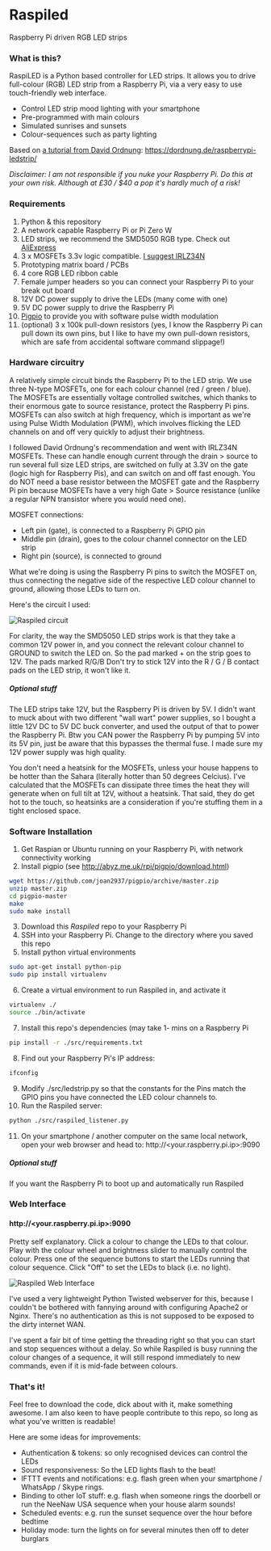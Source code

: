 # Raspiled #

Raspberry Pi driven RGB LED strips

### What is this? ###
RaspiLED is a Python based controller for LED strips. It allows you to drive full-colour (RGB) LED strip from a Raspberry Pi, via a very easy to use touch-friendly web interface.

* Control LED strip mood lighting with your smartphone
* Pre-programmed with main colours
* Simulated sunrises and sunsets
* Colour-sequences such as party lighting

Based on [a tutorial from David Ordnung](https://dordnung.de/raspberrypi-ledstrip/): https://dordnung.de/raspberrypi-ledstrip/

*Disclaimer: I am not responsible if you nuke your Raspberry Pi. Do this at your own risk. Although at £30 / $40 a pop it's hardly much of a risk!*

### Requirements ###
1. Python & this repository
2. A network capable Raspberry Pi or Pi Zero W
3. LED strips, we recommend the SMD5050 RGB type. Check out [AliExpress](https://www.aliexpress.com/wholesale?SearchText=smd5050)
4. 3 x MOSFETs 3.3v logic compatible. [I suggest IRLZ34N](https://www.aliexpress.com/wholesale?SearchText=IRLZ34N)
5. Prototyping matrix board / PCBs
6. 4 core RGB LED ribbon cable
7. Female jumper headers so you can connect your Raspberry Pi to your break out board
8. 12V DC power supply to drive the LEDs (many come with one)
9. 5V DC power supply to drive the Raspberry Pi
10. [Pigpio](http://abyz.me.uk/rpi/pigpio/index.html) to provide you with software pulse width modulation
11. (optional) 3 x 100k pull-down resistors (yes, I know the Raspberry Pi can pull down its own pins, but I like to have my own pull-down resistors, which are safe from accidental software command slippage!)


### Hardware circuitry ###
A relatively simple circuit binds the Raspberry Pi to the LED strip. We use three N-type MOSFETs, one for each colour channel (red / green / blue). The MOSFETs are essentially voltage controlled switches, which thanks to their enormous gate to source resistance, protect the Raspberry Pi pins. MOSFETs can also switch at high frequency, which is important as we're using Pulse Width Modulation (PWM), which involves flicking the LED channels on and off very quickly to adjust their brightness.

I followed David Ordnung's recommendation and went with IRLZ34N MOSFETs. These can handle enough current through the drain > source to run several full size LED strips, are switched on fully at 3.3V on the gate (logic high for Raspberry Pis), and can switch on and off fast enough. You do NOT need a base resistor between the MOSFET gate and the Raspberry Pi pin because MOSFETs have a very high Gate > Source resistance (unlike a regular NPN transistor where you would need one).

MOSFET connections:
* Left pin (gate), is connected to a Raspberry Pi GPIO pin
* Middle pin (drain), goes to the colour channel connector on the LED strip
* Right pin (source), is connected to ground

What we're doing is using the Raspberry Pi pins to switch the MOSFET on, thus connecting the negative side of the respective LED colour channel to ground, allowing those LEDs to turn on.

Here's the circuit I used:

![Raspiled circuit](https://github.com/michaeljtbrooks/raspiled/blob/master/docs/Raspiled_breakout_circuit.png)

For clarity, the way the SMD5050 LED strips work is that they take a common 12V power in, and you connect the relevant colour channel to GROUND to switch the LED on. So the pad marked + on the strip goes to 12V. The pads marked R/G/B  Don't try to stick 12V into the R / G / B contact pads on the LED strip, it won't like it.

##### Optional stuff #####
The LED strips take 12V, but the Raspberry Pi is driven by 5V. I didn't want to muck about with two different "wall wart" power supplies, so I bought a little 12V DC to 5V DC buck converter, and used the output of that to power the Raspberry Pi. Btw you CAN power the Raspberry Pi by pumping 5V into its 5V pin, just be aware that this bypasses the thermal fuse. I made sure my 12V power supply was high quality.

You don't need a heatsink for the MOSFETs, unless your house happens to be hotter than the Sahara (literally hotter than 50 degrees Celcius). I've calculated that the MOSFETs can dissipate three times the heat they will generate when on full tilt at 12V, without a heatsink. That said, they do get hot to the touch, so heatsinks are a consideration if you're stuffing them in a tight enclosed space.


### Software Installation ###
1. Get Raspian or Ubuntu running on your Raspberry Pi, with network connectivity working
2. Install pigpio (see http://abyz.me.uk/rpi/pigpio/download.html)
```bash
wget https://github.com/joan2937/pigpio/archive/master.zip
unzip master.zip
cd pigpio-master
make
sudo make install
```
3. Download this *Raspiled* repo to your Raspberry Pi
4. SSH into your Raspberry Pi. Change to the directory where you saved this repo
5. Install python virtual environments
```bash
sudo apt-get install python-pip
sudo pip install virtualenv
```
6. Create a virtual environment to run Raspiled in, and activate it
```bash
virtualenv ./
source ./bin/activate
```
7. Install this repo's dependencies (may take 1- mins on a Raspberry Pi
```bash
pip install -r ./src/requirements.txt
```
8. Find out your Raspberry Pi's IP address:
```bash
ifconfig
```
9. Modify ./src/ledstrip.py so that the constants for the Pins match the GPIO pins you have connected the LED colour channels to.
10. Run the Raspiled server:
```bash
python ./src/raspiled_listener.py
```
11. On your smartphone / another computer on the same local network, open your web browser and head to: http://<your.raspberry.pi.ip>:9090

##### Optional stuff #####
If you want the Raspberry Pi to boot up and automatically run Raspiled


### Web Interface ###
#### http://<your.raspberry.pi.ip>:9090 ####

Pretty self explanatory. Click a colour to change the LEDs to that colour. Play with the colour wheel and brightness slider to manually control the colour. Press one of the sequence buttons to start the LEDs running that colour sequence. Click "Off" to set the LEDs to black (i.e. no light).

![Raspiled Web Interface](https://github.com/michaeljtbrooks/raspiled/blob/master/docs/Raspiled_web_interface.png)

I've used a very lightweight Python Twisted webserver for this, because I couldn't be bothered with fannying around with configuring Apache2 or Nginx. There's no authentication as this is not supposed to be exposed to the dirty internet WAN.

I've spent a fair bit of time getting the threading right so that you can start and stop sequences without a delay. So while Raspiled is busy running the colour changes of a sequence, it will still respond immediately to new commands, even if it is mid-fade between colours. 


### That's it! ###
Feel free to download the code, dick about with it, make something awesome. I am also keen to have people contribute to this repo, so long as what you've written is readable!

Here are some ideas for improvements:
* Authentication & tokens: so only recognised devices can control the LEDs
* Sound responsiveness: So the LED lights flash to the beat!
* IFTTT events and notifications: e.g. flash green when your smartphone / WhatsApp / Skype rings.
* Binding to other IoT stuff: e.g. flash when someone rings the doorbell or run the NeeNaw USA sequence when your house alarm sounds!
* Scheduled events: e.g. run the sunset sequence over the hour before bedtime
* Holiday mode: turn the lights on for several minutes then off to deter burglars


